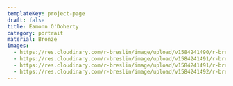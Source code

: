 ```yaml
---
templateKey: project-page
draft: false
title: Eamonn O'Doherty
category: portrait
material: Bronze
images:
  - https://res.cloudinary.com/r-breslin/image/upload/v1584241490/r-breslin-cloudinary/WORK/PORTRAIT/eamonn-o-doherty/eamonn-o-doherty_eamonn-o-doherty-01_cz9nz7.jpg
  - https://res.cloudinary.com/r-breslin/image/upload/v1584241491/r-breslin-cloudinary/WORK/PORTRAIT/eamonn-o-doherty/eamonn-o-doherty_eamonn-o-doherty-02_er9xc5.jpg
  - https://res.cloudinary.com/r-breslin/image/upload/v1584241491/r-breslin-cloudinary/WORK/PORTRAIT/eamonn-o-doherty/eamonn-o-doherty_eamonn-o-doherty-03_sdcbis.jpg
  - https://res.cloudinary.com/r-breslin/image/upload/v1584241492/r-breslin-cloudinary/WORK/PORTRAIT/eamonn-o-doherty/eamonn-o-doherty_eamonn-o-doherty-04_p3wrzy.jpg
---
```

